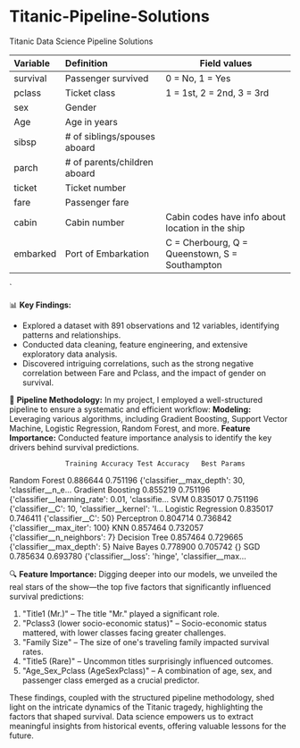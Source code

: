 # Titanic-Pipeline-Solutions
Titanic Data Science Pipeline Solutions 


|Variable| Definition | Field values |
|:---|:---| --- |
| survival | Passenger survived     | 0 = No, 1 = Yes |
| pclass   | Ticket class | 1 = 1st, 2 = 2nd, 3 = 3rd |
| sex      | Gender          |   |
| Age      | Age in years | |
| sibsp	   | # of siblings/spouses aboard 	| |
| parch	   | # of parents/children aboard 	| |
| ticket   | Ticket number | |
| fare	   | Passenger fare	| |
| cabin	   | Cabin number	| Cabin codes have info about location in the ship |
| embarked | Port of Embarkation | C = Cherbourg, Q = Queenstown, S = Southampton |
`


📊 **Key Findings:**
- Explored a dataset with 891 observations and 12 variables, identifying patterns and relationships.
- Conducted data cleaning, feature engineering, and extensive exploratory data analysis.
- Discovered intriguing correlations, such as the strong negative correlation between Fare and Pclass, and the impact of gender on survival.

🔄 **Pipeline Methodology:**
In my project, I employed a well-structured pipeline to ensure a systematic and efficient workflow:
**Modeling:** Leveraging various algorithms, including Gradient Boosting, Support Vector Machine, Logistic Regression, Random Forest, and more.
**Feature Importance:** Conducted feature importance analysis to identify the key drivers behind survival predictions.

                  Training Accuracy	Test Accuracy	Best Params
Random Forest	0.886644	0.751196	{'classifier__max_depth': 30, 'classifier__n_e...
Gradient Boosting	0.855219	0.751196	{'classifier__learning_rate': 0.01, 'classifie...
SVM	0.835017	0.751196	{'classifier__C': 10, 'classifier__kernel': 'l...
Logistic Regression	0.835017	0.746411	{'classifier__C': 50}
Perceptron	0.804714	0.736842	{'classifier__max_iter': 100}
KNN	0.857464	0.732057	{'classifier__n_neighbors': 7}
Decision Tree	0.857464	0.729665	{'classifier__max_depth': 5}
Naive Bayes	0.778900	0.705742	{}
SGD	0.785634	0.693780	{'classifier__loss': 'hinge', 'classifier__max...

🔍 **Feature Importance:**
Digging deeper into our models, we unveiled the real stars of the show—the top five factors that significantly influenced survival predictions:
1. "Title1 (Mr.)" – The title "Mr." played a significant role.
2. "Pclass3 (lower socio-economic status)" – Socio-economic status mattered, with lower classes facing greater challenges.
3. "Family Size" – The size of one's traveling family impacted survival rates.
4. "Title5 (Rare)" – Uncommon titles surprisingly influenced outcomes.
5. "Age_Sex_Pclass (AgeSexPclass)" – A combination of age, sex, and passenger class emerged as a crucial predictor.

These findings, coupled with the structured pipeline methodology, shed light on the intricate dynamics of the Titanic tragedy, highlighting the factors that shaped survival. Data science empowers us to extract meaningful insights from historical events, offering valuable lessons for the future.
